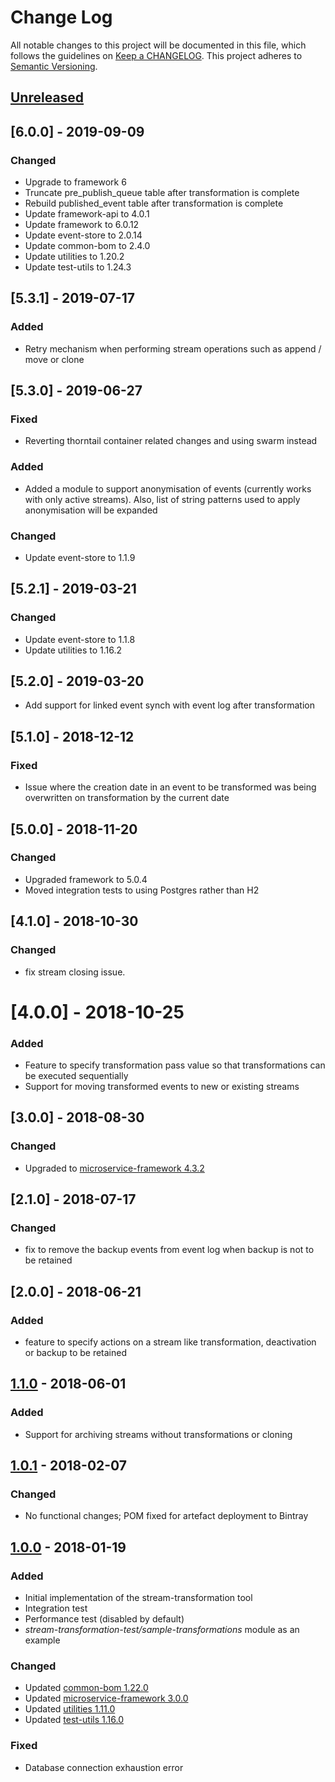 # Change Log
All notable changes to this project will be documented in this file, which follows the guidelines
on [Keep a CHANGELOG](http://keepachangelog.com/). This project adheres to
[Semantic Versioning](http://semver.org/).

## [Unreleased]

## [6.0.0] - 2019-09-09
### Changed
- Upgrade to framework 6
- Truncate pre_publish_queue table after transformation is complete
- Rebuild published_event table after transformation is complete
- Update framework-api to 4.0.1
- Update framework to 6.0.12
- Update event-store to 2.0.14
- Update common-bom to 2.4.0
- Update utilities to 1.20.2
- Update test-utils to 1.24.3

## [5.3.1] - 2019-07-17
### Added
- Retry mechanism when performing stream operations such as append / move or clone

## [5.3.0] - 2019-06-27
### Fixed
- Reverting thorntail container related changes and using swarm instead
### Added
- Added a module to support anonymisation of events (currently works with only active streams).  Also, list of string patterns used to apply anonymisation will be expanded

### Changed
- Update event-store to 1.1.9

## [5.2.1] - 2019-03-21
### Changed
- Update event-store to 1.1.8
- Update utilities to 1.16.2 

## [5.2.0] - 2019-03-20
- Add support for linked event synch with event log after transformation

## [5.1.0] - 2018-12-12

### Fixed
- Issue where the creation date in an event to be transformed was being overwritten on transformation by the current date  

## [5.0.0] - 2018-11-20

### Changed
- Upgraded framework to 5.0.4
- Moved integration tests to using Postgres rather than H2 

## [4.1.0] - 2018-10-30

### Changed
- fix stream closing issue. 

# [4.0.0] - 2018-10-25

### Added
- Feature to specify transformation pass value so that transformations can be executed sequentially
- Support for moving transformed events to new or existing streams

## [3.0.0] - 2018-08-30

### Changed
- Upgraded to [microservice-framework 4.3.2](https://github.com/CJSCommonPlatform/microservice_framework/releases/tag/release-4.3.2)

## [2.1.0] - 2018-07-17

### Changed
- fix to remove the backup events from event log when backup is not to be retained

## [2.0.0] - 2018-06-21

### Added
- feature to specify actions on a stream like transformation, deactivation or backup to be retained

## [1.1.0] - 2018-06-01

### Added
- Support for archiving streams without transformations or cloning

## [1.0.1] - 2018-02-07

### Changed
- No functional changes; POM fixed for artefact deployment to Bintray

## [1.0.0] - 2018-01-19

### Added
- Initial implementation of the stream-transformation tool
- Integration test
- Performance test (disabled by default)
- _stream-transformation-test/sample-transformations_ module as an example

### Changed
- Updated [common-bom 1.22.0](https://github.com/CJSCommonPlatform/maven-common-bom) 
- Updated [microservice-framework 3.0.0](https://github.com/CJSCommonPlatform/microservice_framework) 
- Updated [utilities 1.11.0](https://github.com/CJSCommonPlatform/utilities) 
- Updated [test-utils 1.16.0](https://github.com/CJSCommonPlatform/test-utils) 

### Fixed
- Database connection exhaustion error

[Unreleased]: https://github.com/CJSCommonPlatform/stream-transformation-tool/compare/release-1.1.0...HEAD
[1.1.0]: https://github.com/CJSCommonPlatform/istream-transformation-tool/compare/release-1.0.1...release-1.1.0
[1.0.1]: https://github.com/CJSCommonPlatform/stream-transformation-tool/compare/release-1.0.0...release-1.0.1
[1.0.0]: https://github.com/CJSCommonPlatform/stream-transformation-tool/commits/release-1.0.0
